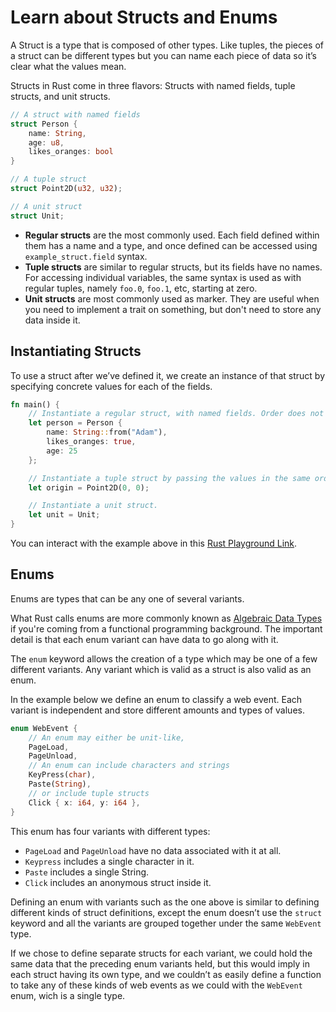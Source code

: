 # Learn about Structs and Enums

A Struct is a type that is composed of other types. Like tuples, the pieces of a struct can be
different types but you can name each piece of data so it’s clear what the values mean.

Structs in Rust come in three flavors: Structs with named fields, tuple structs, and unit structs.

```rust
// A struct with named fields
struct Person {
    name: String,
    age: u8,
    likes_oranges: bool
}

// A tuple struct
struct Point2D(u32, u32);

// A unit struct
struct Unit;
```

- **Regular structs** are the most commonly used. Each field defined within them has a name and a type,
  and once defined can be accessed using `example_struct.field` syntax.
- **Tuple structs** are similar to regular structs, but its fields have no names. For accessing
  individual variables, the same syntax is used as with regular tuples, namely `foo.0`, `foo.1`, etc,
  starting at zero.
- **Unit structs** are most commonly used as marker. They are useful when you need to implement a trait
  on something, but don't need to store any data inside it.

## Instantiating Structs

To use a struct after we’ve defined it, we create an instance of that struct by specifying concrete
values for each of the fields.

```rust
fn main() {
    // Instantiate a regular struct, with named fields. Order does not matter.
    let person = Person {
        name: String::from("Adam"),
        likes_oranges: true,
        age: 25
    };

    // Instantiate a tuple struct by passing the values in the same order as defined.
    let origin = Point2D(0, 0);

    // Instantiate a unit struct.
    let unit = Unit;
}
```

You can interact with the example above in this [Rust Playground Link](https://play.rust-lang.org/?version=stable&mode=debug&edition=2018&gist=1ee492e41152dd39f7190cfceebc6897).

## Enums

Enums are types that can be any one of several variants.

What Rust calls enums are more commonly known as [Algebraic Data Types](https://en.wikipedia.org/wiki/Algebraic_data_type)
if you're coming from a functional programming background. The important detail is that each enum
variant can have data to go along with it.

The `enum` keyword allows the creation of a type which may be one of a few different variants. Any
variant which is valid as a struct is also valid as an enum.

In the example below we define an enum to classify a web event. Each variant is independent and
store different amounts and types of values.

```rust
enum WebEvent {
    // An enum may either be unit-like,
    PageLoad,
    PageUnload,
    // An enum can include characters and strings
    KeyPress(char),
    Paste(String),
    // or include tuple structs
    Click { x: i64, y: i64 },
}
```

This enum has four variants with different types:

- `PageLoad` and `PageUnload` have no data associated with it at all.
- `Keypress` includes a single character in it.
- `Paste` includes a single String.
- `Click` includes an anonymous struct inside it.

Defining an enum with variants such as the one above is similar to defining different kinds of
struct definitions, except the enum doesn’t use the `struct` keyword and all the variants are
grouped together under the same `WebEvent` type.

If we chose to define separate structs for each variant, we could hold the same data that the
preceding enum variants held, but this would imply in each struct having its own type, and we
couldn’t as easily define a function to take any of these kinds of web events as we could with the
`WebEvent` enum, wich is a single type.
